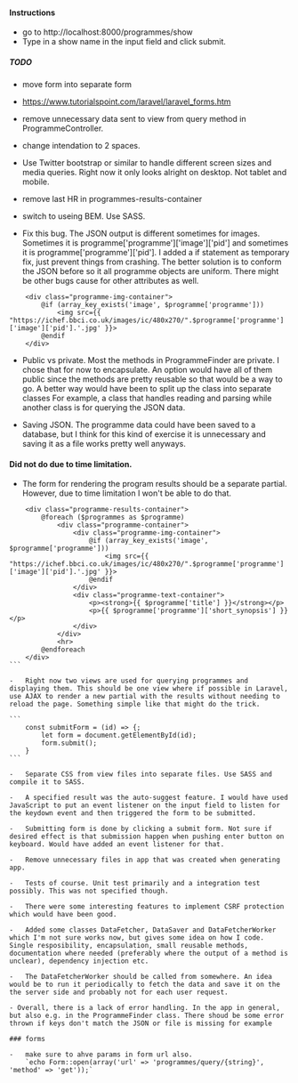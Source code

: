 #### Instructions

-   go to http://localhost:8000/programmes/show
-   Type in a show name in the input field and click submit.

##### TODO

-   move form into separate form
-   https://www.tutorialspoint.com/laravel/laravel_forms.htm

-   remove unnecessary data sent to view from query method in ProgrammeController.

-   change intendation to 2 spaces.

-   Use Twitter bootstrap or similar to handle different screen sizes and media queries. Right now it only looks alright on desktop. Not tablet and mobile.

-   remove last HR in programmes-results-container

-   switch to useing BEM. Use SASS.

-   Fix this bug. The JSON output is different sometimes for images. Sometimes it is programme['programme']['image']['pid'] and sometimes it is programme['programme']['pid']. I added a if statement as temporary fix, just prevent things from crashing. The better solution is to conform the JSON before so it all programme objects are uniform. There might be other bugs cause for other attributes as well.

```
    <div class="programme-img-container">
        @if (array_key_exists('image', $programme['programme']))
            <img src={{ "https://ichef.bbci.co.uk/images/ic/480x270/".$programme['programme']['image']['pid'].'.jpg' }}>
        @endif
    </div>
```

-   Public vs private. Most the methods in ProgrammeFinder are private. I chose that for now to encapsulate. An option would have all of them public since the methods are pretty reusable so that would be a way to go. A better way would have been to split up the class into separate classes
    For example, a class that handles reading and parsing while another class is for querying the JSON data.

-   Saving JSON. The programme data could have been saved to a database, but I think for this kind of exercise it is unnecessary and saving it as a file works pretty well anyways.

#### Did not do due to time limitation.

-   The form for rendering the program results should be a separate partial. However, due to time limitation I won't be able to do that.

````
    <div class="programme-results-container">
        @foreach ($programmes as $programme)
            <div class="programme-container">
                <div class="programme-img-container">
                    @if (array_key_exists('image', $programme['programme']))
                        <img src={{ "https://ichef.bbci.co.uk/images/ic/480x270/".$programme['programme']['image']['pid'].'.jpg' }}>
                    @endif
                </div>
                <div class="programme-text-container">
                    <p><strong>{{ $programme['title'] }}</strong></p>
                    <p>{{ $programme['programme']['short_synopsis'] }}</p>
                </div>
            </div>
            <hr>
        @endforeach
    </div>
```

-   Right now two views are used for querying programmes and displaying them. This should be one view where if possible in Laravel, use AJAX to render a new partial with the results without needing to reload the page. Something simple like that might do the trick.

```
    const submitForm = (id) => {;
        let form = document.getElementById(id);
        form.submit();
    }
```

-   Separate CSS from view files into separate files. Use SASS and compile it to SASS.

-   A specified result was the auto-suggest feature. I would have used JavaScript to put an event listener on the input field to listen for the keydown event and then triggered the form to be submitted.

-   Submitting form is done by clicking a submit form. Not sure if desired effect is that submission happen when pushing enter button on keyboard. Would have added an event listener for that.

-   Remove unnecessary files in app that was created when generating app.

-   Tests of course. Unit test primarily and a integration test possibly. This was not specified though.

-   There were some interesting features to implement CSRF protection which would have been good.

-   Added some classes DataFetcher, DataSaver and DataFetcherWorker which I'm not sure works now, but gives some idea on how I code. Single resposibility, encapsulation, small reusable methods, documentation where needed (preferably where the output of a method is unclear), dependency injection etc.

-   The DataFetcherWorker should be called from somewhere. An idea would be to run it periodically to fetch the data and save it on the the server side and probably not for each user request.

- Overall, there is a lack of error handling. In the app in general, but also e.g. in the ProgrammeFinder class. There shoud be some error thrown if keys don't match the JSON or file is missing for example

### forms

-   make sure to ahve params in form url also.
    `echo Form::open(array('url' => 'programmes/query/{string}', 'method' => 'get'));`
````

